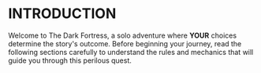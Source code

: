 # INTRODUCTION

Welcome to The Dark Fortress, a solo adventure where **YOUR** choices determine the story's outcome. Before beginning your journey, read the following sections carefully to understand the rules and mechanics that will guide you through this perilous quest.